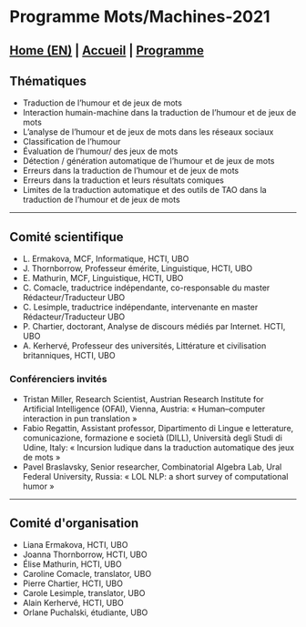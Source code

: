 # Programme Mots/Machines-2021

[Home (EN)](https://motsmachines.github.io/2021/) | [Accueil](https://motsmachines.github.io/2021/accueil) | [Programme](https://motsmachines.github.io/2021/programme)
-------------------------

## Thématiques
* Traduction de l’humour et de jeux de mots
* Interaction humain-machine dans la traduction de l’humour et de jeux de mots
* L’analyse de l’humour et de jeux de mots dans les réseaux sociaux
* Classification de l’humour
* Évaluation de l’humour/ des jeux de mots
* Détection / génération automatique de l’humour et de jeux de mots
* Erreurs dans la traduction de l’humour et de  jeux de mots
* Erreurs dans la traduction et leurs résultats comiques
* Limites  de la traduction automatique et des outils de TAO dans la traduction de l’humour et de  jeux de mots

-------------------------

## Comité scientifique
* L. Ermakova, MCF, Informatique, HCTI, UBO
* J. Thornborrow, Professeur émérite, Linguistique, HCTI, UBO
* E. Mathurin, MCF, Linguistique, HCTI, UBO
* C. Comacle, traductrice indépendante, co-responsable du master Rédacteur/Traducteur UBO
* C. Lesimple, traductrice indépendante, intervenante en master Rédacteur/Traducteur UBO
* P. Chartier, doctorant, Analyse de discours médiés par Internet. HCTI, UBO
* A. Kerhervé, Professeur des universités, Littérature et civilisation britanniques, HCTI, UBO
	
### Conférenciers invités
* Tristan Miller, Research Scientist, Austrian Research Institute for Artificial Intelligence (OFAI), Vienna, Austria: « Human–computer interaction in pun translation »
* Fabio Regattin, Assistant professor, Dipartimento di Lingue e letterature, comunicazione, formazione e società (DILL), Università degli Studi di Udine, Italy: « Incursion ludique dans la traduction automatique des jeux de mots »
* Pavel Braslavsky, Senior researcher, Combinatorial Algebra Lab, Ural Federal University, Russia: « LOL NLP: a short survey of  computational humor »

-------------------------

## Comité d'organisation
* Liana Ermakova, HCTI, UBO
* Joanna Thornborrow, HCTI, UBO
* Élise Mathurin, HCTI, UBO
* Caroline Comacle, translator, UBO
* Pierre Chartier, HCTI, UBO
* Carole Lesimple, translator, UBO
* Alain Kerhervé, HCTI, UBO
* Orlane Puchalski, étudiante, UBO
